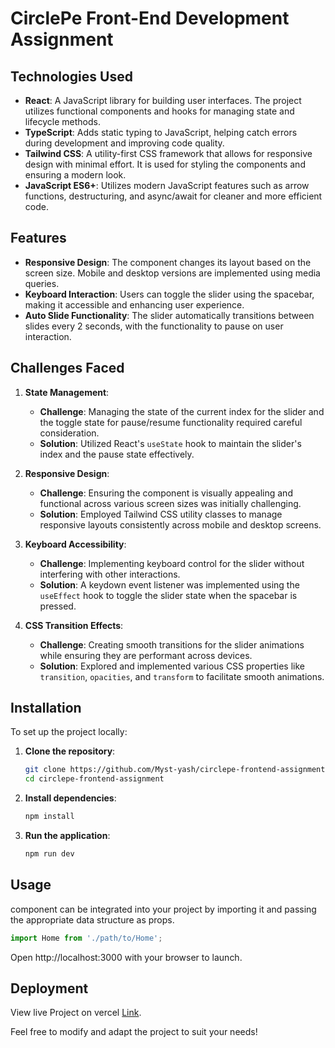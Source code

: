 
# CirclePe Front-End Development Assignment

## Technologies Used
- **React**: A JavaScript library for building user interfaces. The project utilizes functional components and hooks for managing state and lifecycle methods.
- **TypeScript**: Adds static typing to JavaScript, helping catch errors during development and improving code quality.
- **Tailwind CSS**: A utility-first CSS framework that allows for responsive design with minimal effort. It is used for styling the components and ensuring a modern look.
- **JavaScript ES6+**: Utilizes modern JavaScript features such as arrow functions, destructuring, and async/await for cleaner and more efficient code.

## Features
- **Responsive Design**: The component changes its layout based on the screen size. Mobile and desktop versions are implemented using media queries.
- **Keyboard Interaction**: Users can toggle the slider using the spacebar, making it accessible and enhancing user experience.
- **Auto Slide Functionality**: The slider automatically transitions between slides every 2 seconds, with the functionality to pause on user interaction.

## Challenges Faced
1. **State Management**:
   - **Challenge**: Managing the state of the current index for the slider and the toggle state for pause/resume functionality required careful consideration.
   - **Solution**: Utilized React's `useState` hook to maintain the slider's index and the pause state effectively. 

2. **Responsive Design**:
   - **Challenge**: Ensuring the component is visually appealing and functional across various screen sizes was initially challenging.
   - **Solution**: Employed Tailwind CSS utility classes to manage responsive layouts consistently across mobile and desktop screens.

3. **Keyboard Accessibility**:
   - **Challenge**: Implementing keyboard control for the slider without interfering with other interactions.
   - **Solution**: A keydown event listener was implemented using the `useEffect` hook to toggle the slider state when the spacebar is pressed.

4. **CSS Transition Effects**:
   - **Challenge**: Creating smooth transitions for the slider animations while ensuring they are performant across devices.
   - **Solution**: Explored and implemented various CSS properties like `transition`, `opacities`, and `transform` to facilitate smooth animations.

## Installation
To set up the project locally:

1. **Clone the repository**:
   ```bash
   git clone https://github.com/Myst-yash/circlepe-frontend-assignment.git
   cd circlepe-frontend-assignment
   ```

2. **Install dependencies**:
   ```bash
   npm install
   ```

3. **Run the application**:
   ```bash
   npm run dev
   ```

## Usage
component can be integrated into your project by importing it and passing the appropriate data structure as props.

```javascript
import Home from './path/to/Home';
```
Open http://localhost:3000 with your browser to launch.

## Deployment
View live Project on vercel  [Link](https://circlepe-frontend-assignment-gold.vercel.app/).

Feel free to modify and adapt the project to suit your needs!
